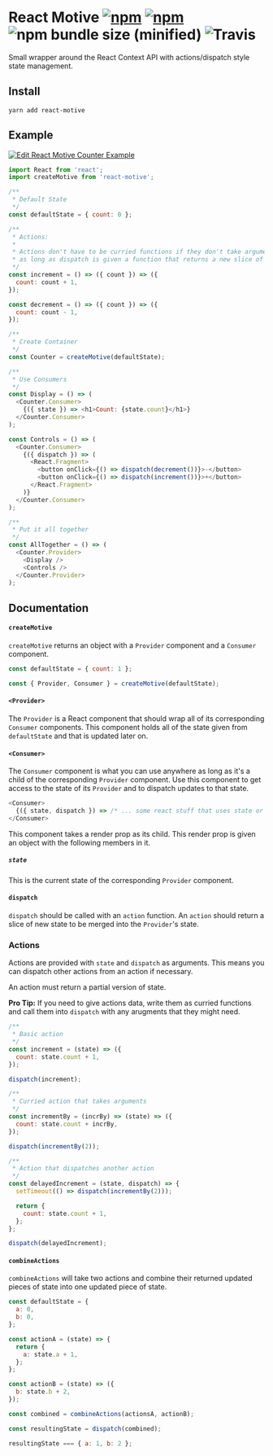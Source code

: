# React Motive [![npm](https://img.shields.io/npm/v/react-motive.svg)](https://www.npmjs.com/package/react-motive) [![npm](https://img.shields.io/npm/dm/react-motive.svg)](https://www.npmjs.com/package/react-motive) ![npm bundle size (minified)](https://img.shields.io/bundlephobia/min/react-motive.svg) ![Travis](https://img.shields.io/travis/colevoss/react-motive.svg)

Small wrapper around the React Context API with actions/dispatch style state management.

## Install

```
yarn add react-motive
```

## Example

[![Edit React Motive Counter Example](https://codesandbox.io/static/img/play-codesandbox.svg)](https://codesandbox.io/s/ll693wn0pl?module=%2Fsrc%2FCounter.js)

```js
import React from 'react';
import createMotive from 'react-motive';

/**
 * Default State
 */
const defaultState = { count: 0 };

/**
 * Actions:
 *
 * Actions don't have to be curried functions if they don't take arguments
 * as long as dispatch is given a function that returns a new slice of state.
 */
const increment = () => ({ count }) => ({
  count: count + 1,
});

const decrement = () => ({ count }) => ({
  count: count - 1,
});

/**
 * Create Container
 */
const Counter = createMotive(defaultState);

/**
 * Use Consumers
 */
const Display = () => (
  <Counter.Consumer>
    {({ state }) => <h1>Count: {state.count}</h1>}
  </Counter.Consumer>
);

const Controls = () => (
  <Counter.Consumer>
    {({ dispatch }) => (
      <React.Fragment>
        <button onClick={() => dispatch(decrement())}>-</button>
        <button onClick={() => dispatch(increment())}>+</button>
      </React.Fragment>
    )}
  </Counter.Consumer>
);

/**
 * Put it all together
 */
const AllTogether = () => (
  <Counter.Provider>
    <Display />
    <Controls />
  </Counter.Provider>
);
```

## Documentation

#### `createMotive`

`createMotive` returns an object with a `Provider` component and a `Consumer` component.

```js
const defaultState = { count: 1 };

const { Provider, Consumer } = createMotive(defaultState);
```

#### `<Provider>`

The `Provider` is a React component that should wrap all of its corresponding `Consumer` components. This component holds all of the state given from `defaultState` and that is updated later on.

#### `<Consumer>`

The `Consumer` component is what you can use anywhere as long as it's a child of the corresponding `Provider` component. Use this component to get access to the state of its `Provider` and to dispatch updates to that state.

```js
<Consumer>
  {({ state, dispatch }) => /* ... some react stuff that uses state or dispatch */ }
</Consumer>
```

This component takes a render prop as its child. This render prop is given an object with the following members in it.

##### `state`

This is the current state of the corresponding `Provider` component.

#### `dispatch`

`dispatch` should be called with an `action` function. An `action` should return a slice of new state to be merged into the `Provider`'s state.

### Actions

Actions are provided with `state` and `dispatch` as arguments. This means you can dispatch other actions from an action if necessary.

An action must return a partial version of state.

**Pro Tip:** If you need to give actions data, write them as curried functions and call them into `dispatch` with any arugments that they might need.

```js
/**
 * Basic action
 */
const increment = (state) => ({
  count: state.count + 1,
});

dispatch(increment);

/**
 * Curried action that takes arguments
 */
const incrementBy = (incrBy) => (state) => ({
  count: state.count + incrBy,
});

dispatch(incrementBy(2));

/**
 * Action that dispatches another action
 */
const delayedIncrement = (state, dispatch) => {
  setTimeout(() => dispatch(incrementBy(2)));

  return {
    count: state.count + 1,
  };
};

dispatch(delayedIncrement);
```

#### `combineActions`

`combineActions` will take two actions and combine their returned updated pieces of state into one updated piece of state.

```js
const defaultState = {
  a: 0,
  b: 0,
};

const actionA = (state) => {
  return {
    a: state.a + 1,
  };
};

const actionB = (state) => ({
  b: state.b + 2,
});

const combined = combineActions(actionsA, actionB);

const resultingState = dispatch(combined);

resultingState === { a: 1, b: 2 };
```
